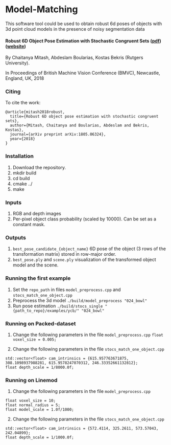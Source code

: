 # Model-Matching
This software tool could be used to obtain robust 6d poses of objects with 3d point cloud models in the presence of noisy segmentation data

#### Robust 6D Object Pose Estimation with Stochastic Congruent Sets ([pdf](http://bmvc2018.org/contents/papers/1046.pdf))([website](http://paul.rutgers.edu/~cm1074/))
By Chaitanya Mitash, Abdeslam Boularias, Kostas Bekris (Rutgers University).

In Proceedings of British Machine Vision Conference (BMVC), Newcastle, England, UK, 2018

### Citing
To cite the work:

```
@article{mitash2018robust,
  title={Robust 6D object pose estimation with stochastic congruent sets},
  author={Mitash, Chaitanya and Boularias, Abdeslam and Bekris, Kostas},
  journal={arXiv preprint arXiv:1805.06324},
  year={2018}
}
```

### Installation
1. Download the repository.
2. mkdir build
3. cd build
4. cmake ../
5. make

### Inputs
1. RGB and depth images
2. Per-pixel object class probability (scaled by 10000). Can be set as a constant mask.

### Outputs
1. ```best_pose_candidate_{object_name}``` 6D pose of the object (3 rows of the transformation matrix) stored in row-major order.
2. ```best_pose.ply``` and ```scene.ply``` visualization of the transformed object model and the scene.

### Running the first example
1. Set the ```repo_path``` in files ```model_preprocess.cpp``` and ```stocs_match_one_object.cpp```
2. Preprocess the 3d model
```./build/model_preprocess "024_bowl"```
3. Run pose estimation
```./build/stocs_single "{path_to_repo}/examples/ycb/" "024_bowl"```

### Running on Packed-dataset 
1. Change the following parameters in the file ```model_preprocess.cpp```
```float voxel_size = 0.005;```

2. Change the following parameters in the file ```stocs_match_one_object.cpp```
```
std::vector<float> cam_intrinsics = {615.957763671875, 308.1098937988281, 615.9578247070312, 246.33352661132812};
float depth_scale = 1/8000.0f;
```

### Running on Linemod
1. Change the following parameters in the file ```model_preprocess.cpp```
```
float voxel_size = 10;
float normal_radius = 5;
float model_scale = 1.0f/1000;
```

2. Change the following parameters in the file ```stocs_match_one_object.cpp```
```
std::vector<float> cam_intrinsics = {572.4114, 325.2611, 573.57043, 242.04899};
float depth_scale = 1/1000.0f;
```
